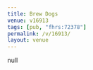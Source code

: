 ```yaml
---
title: Brew Dogs
venue: v16913
tags: [pub, "fhrs:72378"]
permalink: /v/16913/
layout: venue
---
```

null